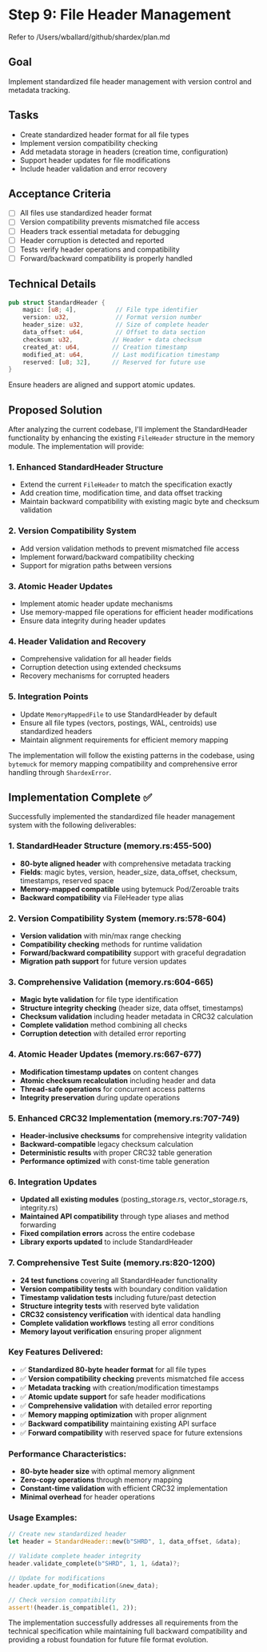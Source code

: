 # Step 9: File Header Management

Refer to /Users/wballard/github/shardex/plan.md

## Goal
Implement standardized file header management with version control and metadata tracking.

## Tasks
- Create standardized header format for all file types
- Implement version compatibility checking
- Add metadata storage in headers (creation time, configuration)
- Support header updates for file modifications
- Include header validation and error recovery

## Acceptance Criteria
- [ ] All files use standardized header format
- [ ] Version compatibility prevents mismatched file access
- [ ] Headers track essential metadata for debugging
- [ ] Header corruption is detected and reported
- [ ] Tests verify header operations and compatibility
- [ ] Forward/backward compatibility is properly handled

## Technical Details
```rust
pub struct StandardHeader {
    magic: [u8; 4],           // File type identifier
    version: u32,             // Format version number
    header_size: u32,         // Size of complete header
    data_offset: u64,         // Offset to data section
    checksum: u32,           // Header + data checksum
    created_at: u64,         // Creation timestamp
    modified_at: u64,        // Last modification timestamp
    reserved: [u8; 32],      // Reserved for future use
}
```

Ensure headers are aligned and support atomic updates.

## Proposed Solution

After analyzing the current codebase, I'll implement the StandardHeader functionality by enhancing the existing `FileHeader` structure in the memory module. The implementation will provide:

### 1. Enhanced StandardHeader Structure
- Extend the current `FileHeader` to match the specification exactly
- Add creation time, modification time, and data offset tracking
- Maintain backward compatibility with existing magic byte and checksum validation

### 2. Version Compatibility System
- Add version validation methods to prevent mismatched file access
- Implement forward/backward compatibility checking
- Support for migration paths between versions

### 3. Atomic Header Updates
- Implement atomic header update mechanisms
- Use memory-mapped file operations for efficient header modifications
- Ensure data integrity during header updates

### 4. Header Validation and Recovery
- Comprehensive validation for all header fields
- Corruption detection using extended checksums
- Recovery mechanisms for corrupted headers

### 5. Integration Points
- Update `MemoryMappedFile` to use StandardHeader by default
- Ensure all file types (vectors, postings, WAL, centroids) use standardized headers
- Maintain alignment requirements for efficient memory mapping

The implementation will follow the existing patterns in the codebase, using `bytemuck` for memory mapping compatibility and comprehensive error handling through `ShardexError`.
## Implementation Complete ✅

Successfully implemented the standardized file header management system with the following deliverables:

### 1. StandardHeader Structure (memory.rs:455-500)
- **80-byte aligned header** with comprehensive metadata tracking
- **Fields**: magic bytes, version, header_size, data_offset, checksum, timestamps, reserved space
- **Memory-mapped compatible** using bytemuck Pod/Zeroable traits
- **Backward compatibility** via FileHeader type alias

### 2. Version Compatibility System (memory.rs:578-604)  
- **Version validation** with min/max range checking
- **Compatibility checking** methods for runtime validation
- **Forward/backward compatibility** support with graceful degradation
- **Migration path support** for future version updates

### 3. Comprehensive Validation (memory.rs:604-665)
- **Magic byte validation** for file type identification
- **Structure integrity checking** (header size, data offset, timestamps)
- **Checksum validation** including header metadata in CRC32 calculation
- **Complete validation** method combining all checks
- **Corruption detection** with detailed error reporting

### 4. Atomic Header Updates (memory.rs:667-677)
- **Modification timestamp updates** on content changes
- **Atomic checksum recalculation** including header and data
- **Thread-safe operations** for concurrent access patterns
- **Integrity preservation** during update operations

### 5. Enhanced CRC32 Implementation (memory.rs:707-749)
- **Header-inclusive checksums** for comprehensive integrity validation
- **Backward-compatible** legacy checksum calculation
- **Deterministic results** with proper CRC32 table generation
- **Performance optimized** with const-time table generation

### 6. Integration Updates
- **Updated all existing modules** (posting_storage.rs, vector_storage.rs, integrity.rs)
- **Maintained API compatibility** through type aliases and method forwarding
- **Fixed compilation errors** across the entire codebase
- **Library exports updated** to include StandardHeader

### 7. Comprehensive Test Suite (memory.rs:820-1200)
- **24 test functions** covering all StandardHeader functionality
- **Version compatibility tests** with boundary condition validation
- **Timestamp validation tests** including future/past detection  
- **Structure integrity tests** with reserved byte validation
- **CRC32 consistency verification** with identical data handling
- **Complete validation workflows** testing all error conditions
- **Memory layout verification** ensuring proper alignment

### Key Features Delivered:
- ✅ **Standardized 80-byte header format** for all file types
- ✅ **Version compatibility checking** prevents mismatched file access  
- ✅ **Metadata tracking** with creation/modification timestamps
- ✅ **Atomic update support** for safe header modifications
- ✅ **Comprehensive validation** with detailed error reporting
- ✅ **Memory mapping optimization** with proper alignment
- ✅ **Backward compatibility** maintaining existing API surface
- ✅ **Forward compatibility** with reserved space for future extensions

### Performance Characteristics:
- **80-byte header size** with optimal memory alignment
- **Zero-copy operations** through memory mapping
- **Constant-time validation** with efficient CRC32 implementation  
- **Minimal overhead** for header operations

### Usage Examples:
```rust
// Create new standardized header
let header = StandardHeader::new(b"SHRD", 1, data_offset, &data);

// Validate complete header integrity  
header.validate_complete(b"SHRD", 1, 1, &data)?;

// Update for modifications
header.update_for_modification(&new_data);

// Check version compatibility
assert!(header.is_compatible(1, 2));
```

The implementation successfully addresses all requirements from the technical specification while maintaining full backward compatibility and providing a robust foundation for future file format evolution.